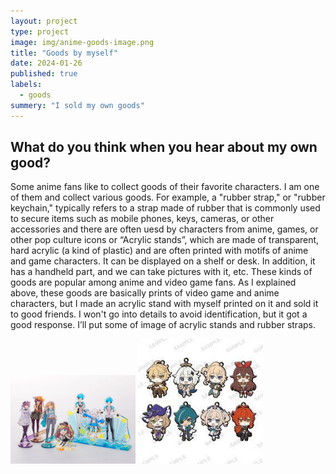 ```yaml
---
layout: project
type: project
image: img/anime-goods-image.png
title: "Goods by myself"
date: 2024-01-26
published: true
labels:
  - goods
summery: "I sold my own goods"
---
```

## What do you think when you hear about my own good?

 Some anime fans like to collect goods of their favorite characters. I am one of them and collect various goods. For example,  a "rubber strap," or "rubber keychain," typically refers to a strap made of rubber that is commonly used to secure items such as mobile phones, keys, cameras, or other accessories and there are often uesd by characters from anime, games, or other pop culture icons or  “Acrylic stands”, which are made of transparent, hard acrylic (a kind of plastic) and are often printed with motifs of anime and game characters. It can be displayed on a shelf or desk. In addition, it has a handheld part, and we can take pictures with it, etc.
 These kinds of goods are popular among anime and video game fans. As I explained above, these goods are basically prints of video game and anime characters, but I made an acrylic stand with myself printed on it and sold it to good friends. I won't go into details to avoid identification, but it got a good response. I’ll put some of image of acrylic stands and rubber straps.
 
<div class="text-center p-4">
  <img width="200px" 
       src="../img/acrylic-stand-image.jpg" 
       class="img-thumbnail" >
  <img width="200px" 
       src="../img/rubber-strap-image.jpeg" 
       class="img-thumbnail" >
</div>
